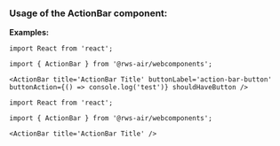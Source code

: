 ### Usage of the ActionBar component:

**Examples:**

```tsx
import React from 'react';

import { ActionBar } from '@rws-air/webcomponents';

<ActionBar title='ActionBar Title' buttonLabel='action-bar-button' buttonAction={() => console.log('test')} shouldHaveButton />
```

```tsx
import React from 'react';

import { ActionBar } from '@rws-air/webcomponents';

<ActionBar title='ActionBar Title' />
```